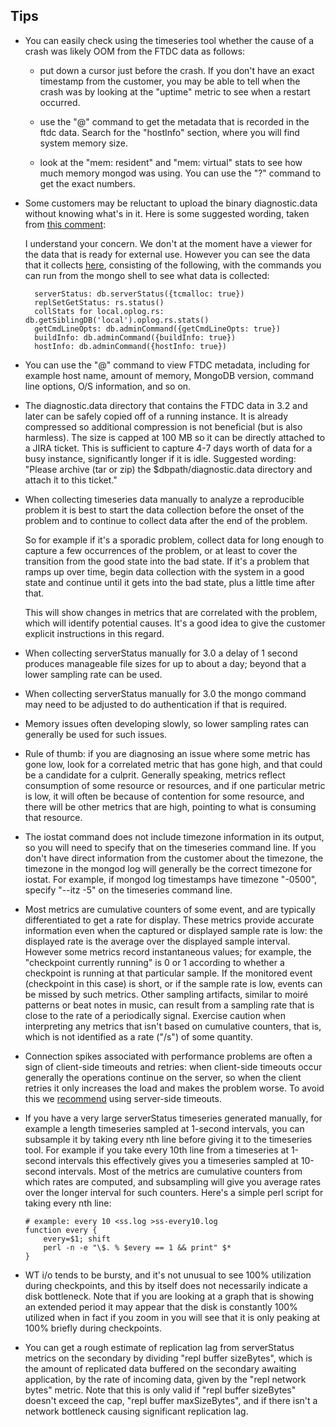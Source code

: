 ## Tips

* You can easily check using the timeseries tool whether the cause of
  a crash was likely OOM from the FTDC data as follows:

  * put down a cursor just before the crash. If you don't have an
    exact timestamp from the customer, you may be able to tell when
    the crash was by looking at the "uptime" metric to see when a
    restart occurred.

  * use the "@" command to get the metadata that is recorded in the
    ftdc data. Search for the "hostInfo" section, where you will find
    system memory size.

  * look at the "mem: resident" and "mem: virtual" stats to see how
    much memory mongod was using. You can use the "?" command to get
    the exact numbers.

* Some customers may be reluctant to upload the binary
  diagnostic.data without knowing what's in it. Here is some suggested
  wording, taken from [this
  comment](https://jira.mongodb.org/browse/SERVER-22000?focusedCommentId=1121384&page=com.atlassian.jira.plugin.system.issuetabpanels:comment-tabpanel#comment-1121384):
  
  I understand your concern. We don't at the moment have a viewer for
  the data that is ready for external use. However you can see the
  data that it collects
  [here](https://github.com/mongodb/mongo/blob/master/src/mongo/db/ftdc/ftdc_mongod.cpp#L314),
  consisting of the following, with the commands you can run from the
  mongo shell to see what data is collected:

        serverStatus: db.serverStatus({tcmalloc: true})
        replSetGetStatus: rs.status()
        collStats for local.oplog.rs: db.getSiblingDB('local').oplog.rs.stats()
        getCmdLineOpts: db.adminCommand({getCmdLineOpts: true})
        buildInfo: db.adminCommand({buildInfo: true})
        hostInfo: db.adminCommand({hostInfo: true})

* You can use the "@" command to view FTDC metadata, including for
  example host name, amount of memory, MongoDB version, command line
  options, O/S information, and so on.

* The diagnostic.data directory that contains the FTDC data in 3.2 and
  later can be safely copied off of a running instance. It is already
  compressed so additional compression is not beneficial (but is also
  harmless). The size is capped at 100 MB so it can be directly
  attached to a JIRA ticket. This is sufficient to capture 4-7 days
  worth of data for a busy instance, significantly longer if it is
  idle.  Suggested wording: "Please archive (tar or zip) the
  $dbpath/diagnostic.data directory and attach it to this ticket."

* When collecting timeseries data manually to analyze a reproducible
  problem it is best to start the data collection before the onset of
  the problem and to continue to collect data after the end of the
  problem.

  So for example if it's a sporadic problem, collect data for long
  enough to capture a few occurrences of the problem, or at least to
  cover the transition from the good state into the bad state. If it's
  a problem that ramps up over time, begin data collection with the
  system in a good state and continue until it gets into the bad
  state, plus a little time after that.

  This will show changes in metrics that are correlated with the
  problem, which will identify potential causes. It's a good idea to
  give the customer explicit instructions in this regard.

* When collecting serverStatus manually for 3.0 a delay of 1 second
  produces manageable file sizes for up to about a day; beyond that a
  lower sampling rate can be used.

* When collecting serverStatus manually for 3.0 the mongo command may
  need to be adjusted to do authentication if that is required.

* Memory issues often developing slowly, so lower sampling rates can
  generally be used for such issues.

* Rule of thumb: if you are diagnosing an issue where some metric has
  gone low, look for a correlated metric that has gone high, and that
  could be a candidate for a culprit. Generally speaking, metrics
  reflect consumption of some resource or resources, and if one
  particular metric is low, it will often be because of contention for
  some resource, and there will be other metrics that are high,
  pointing to what is consuming that resource.

* The iostat command does not include timezone information in its
  output, so you will need to specify that on the timeseries command
  line. If you don't have direct information from the customer about
  the timezone, the timezone in the mongod log will generally be the
  correct timezone for iostat. For example, if mongod log timestamps
  have timezone "-0500", specify "--itz -5" on the timeseries command
  line.

* Most metrics are cumulative counters of some event, and are
  typically differentiated to get a rate for display. These metrics
  provide accurate information even when the captured or displayed
  sample rate is low: the displayed rate is the average over the
  displayed sample interval. However some metrics record instantaneous
  values; for example, the "checkpoint currently running" is 0 or 1
  according to whether a checkpoint is running at that particular
  sample. If the monitored event (checkpoint in this case) is short,
  or if the sample rate is low, events can be missed by such
  metrics. Other sampling artifacts, similar to moiré patterns or beat
  notes in music, can result from a sampling rate that is close to the
  rate of a periodically signal. Exercise caution when interpreting
  any metrics that isn't based on cumulative counters, that is, which
  is not identified as a rate ("/s") of some quantity.

* Connection spikes associated with performance problems are often a
  sign of client-side timeouts and retries: when client-side timeouts
  occur generally the operations continue on the server, so when the
  client retries it only increases the load and makes the problem
  worse. To avoid this we
  [recommend](http://jmikola.net/blog/mongodb-timeouts) using
  server-side timeouts.

* If you have a very large serverStatus timeseries generated manually,
  for example a length timeseries sampled at 1-second intervals, you
  can subsample it by taking every nth line before giving it to the
  timeseries tool. For example if you take every 10th line from a
  timeseries at 1-second intervals this effectively gives you a
  timeseries sampled at 10-second intervals. Most of the metrics are
  cumulative counters from which rates are computed, and subsampling
  will give you average rates over the longer interval for such
  counters. Here's a simple perl script for taking every nth line:

      # example: every 10 <ss.log >ss-every10.log
      function every {
          every=$1; shift
          perl -n -e "\$. % $every == 1 && print" $*
      }

* WT i/o tends to be bursty, and it's not unusual to see 100%
  utilization during checkpoints, and this by itself does not
  necessarily indicate a disk bottleneck. Note that if you are looking
  at a graph that is showing an extended period it may appear that the
  disk is constantly 100% utilized when in fact if you zoom in you
  will see that it is only peaking at 100% briefly during checkpoints.

* You can get a rough estimate of replication lag from serverStatus
  metrics on the secondary by dividing "repl buffer sizeBytes", which
  is the amount of replicated data buffered on the secondary awaiting
  application, by the rate of incoming data, given by the "repl
  network bytes" metric. Note that this is only valid if "repl buffer
  sizeBytes" doesn't exceed the cap, "repl buffer maxSizeBytes", and
  if there isn't a network bottleneck causing significant replication
  lag.

